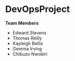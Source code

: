 # DevOpsProject

**Team Members**
- Edward Stevens
- Thomas Reilly
- Kayleigh Bellis
- Gemma Irving
- Chibuzo Nwobiri